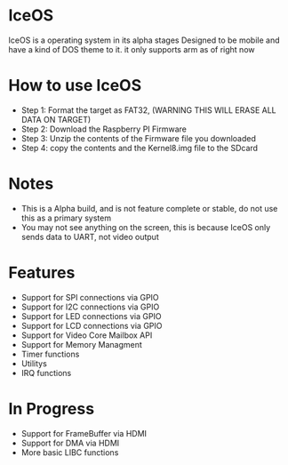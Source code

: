 # IceOS
IceOS is a operating system in its alpha stages Designed to be mobile and have a kind of DOS theme to it. it only supports arm as of right now

# How to use IceOS

- Step 1: Format the target as FAT32, (WARNING THIS WILL ERASE ALL DATA ON TARGET)
- Step 2: Download the Raspberry PI Firmware
- Step 3: Unzip the contents of the Firmware file you downloaded
- Step 4: copy the contents and the Kernel8.img file to the SDcard

# Notes

- This is a Alpha build, and is not feature complete or stable, do not use this as a primary system
- You may not see anything on the screen, this is because IceOS only sends data to UART, not video output

# Features
- Support for SPI connections via GPIO
- Support for I2C connections via GPIO
- Support for LED connections via GPIO
- Support for LCD connections via GPIO
- Support for Video Core Mailbox API
- Support for Memory Managment
- Timer functions
- Utilitys
- IRQ functions

# In Progress
- Support for FrameBuffer via HDMI
- Support for DMA via HDMI
- More basic LIBC functions
